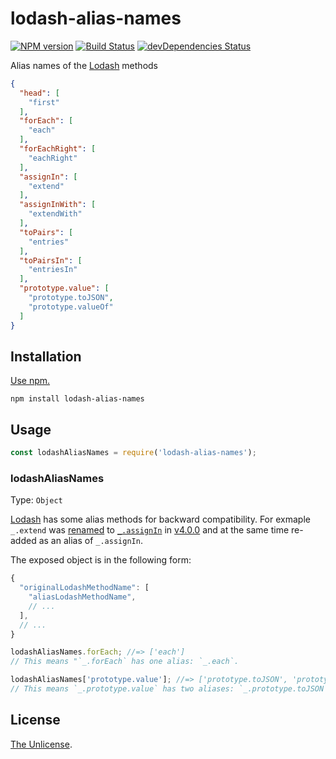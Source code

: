 # lodash-alias-names

[![NPM version](https://img.shields.io/npm/v/lodash-alias-names.svg)](https://www.npmjs.com/package/lodash-alias-names)
[![Build Status](https://travis-ci.org/shinnn/lodash-alias-names.svg?branch=master)](https://travis-ci.org/shinnn/lodash-alias-names)
[![devDependencies Status](https://david-dm.org/shinnn/lodash-alias-names/dev-status.svg)](https://david-dm.org/shinnn/lodash-alias-names?type=dev)

Alias names of the [Lodash](https://lodash.com/) methods

```json
{
  "head": [
    "first"
  ],
  "forEach": [
    "each"
  ],
  "forEachRight": [
    "eachRight"
  ],
  "assignIn": [
    "extend"
  ],
  "assignInWith": [
    "extendWith"
  ],
  "toPairs": [
    "entries"
  ],
  "toPairsIn": [
    "entriesIn"
  ],
  "prototype.value": [
    "prototype.toJSON",
    "prototype.valueOf"
  ]
}
```

## Installation

[Use npm.](https://docs.npmjs.com/cli/install)

```
npm install lodash-alias-names
```

## Usage

```javascript
const lodashAliasNames = require('lodash-alias-names');
```

### lodashAliasNames

Type: `Object`

[Lodash](https://github.com/lodash/lodash) has some alias methods for backward compatibility. For exmaple `_.extend` was [renamed](https://github.com/lodash/lodash/commit/9c342eb4323770868448c0b3597a575820da6289) to [`_.assignIn`](https://lodash.com/docs/#assignIn) in [v4.0.0](https://github.com/lodash/lodash/wiki/Changelog#v400) and at the same time re-added as an alias of `_.assignIn`.

The exposed object is in the following form:

```javascript
{
  "originalLodashMethodName": [
    "aliasLodashMethodName",
    // ...
  ],
  // ...
}
```

```javascript
lodashAliasNames.forEach; //=> ['each']
// This means "`_.forEach` has one alias: `_.each`.

lodashAliasNames['prototype.value']; //=> ['prototype.toJSON', 'prototype.valueOf']
// This means `_.prototype.value` has two aliases: `_.prototype.toJSON` and `_.prototype.valueOf`.
```

## License

[The Unlicense](./LICENSE).
